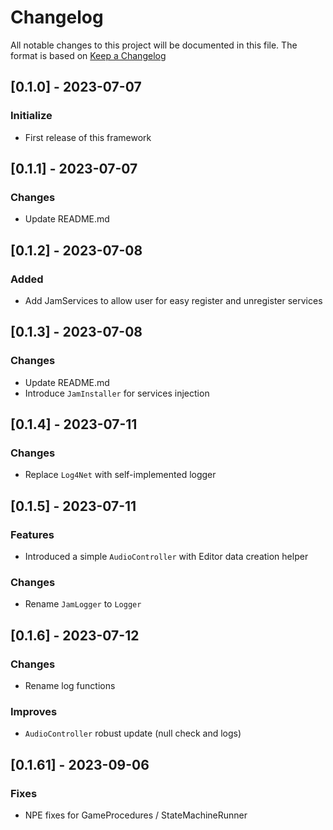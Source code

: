 # Changelog
All notable changes to this project will be documented in this file.
The format is based on [Keep a Changelog](https://keepachangelog.com/en/1.0.0/)

## [0.1.0] - 2023-07-07
### Initialize
- First release of this framework

## [0.1.1] - 2023-07-07
### Changes
- Update README.md

## [0.1.2] - 2023-07-08
### Added
- Add JamServices to allow user for easy register and unregister services

## [0.1.3] - 2023-07-08
### Changes
- Update README.md
- Introduce `JamInstaller` for services injection

## [0.1.4] - 2023-07-11
### Changes
- Replace `Log4Net` with self-implemented logger

## [0.1.5] - 2023-07-11
### Features
- Introduced a simple `AudioController` with Editor data creation helper

### Changes
- Rename `JamLogger` to `Logger`

## [0.1.6] - 2023-07-12
### Changes
- Rename log functions

### Improves
- `AudioController` robust update (null check and logs)

## [0.1.61] - 2023-09-06
### Fixes
- NPE fixes for GameProcedures / StateMachineRunner